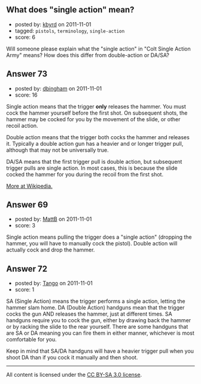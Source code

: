 ## What does "single action" mean?

- posted by: [kbyrd](https://stackexchange.com/users/-1/37-kbyrd) on 2011-11-01
- tagged: `pistols`, `terminology`, `single-action`
- score: 6

<p>Will someone please explain what the "single action" in "Colt Single Action Army" means? How does this differ from double-action or DA/SA? </p>



## Answer 73

- posted by: [dbingham](https://stackexchange.com/users/-1/89-dbingham) on 2011-11-01
- score: 16

<p>Single action means that the trigger <strong>only</strong> releases the hammer.  You must cock the hammer yourself before the first shot.  On subsequent shots, the hammer may be cocked for you by the movement of the slide, or other recoil action.</p>

<p>Double action means that the trigger both cocks the hammer and releases it.  Typically a double action gun has a heavier and or longer trigger pull, although that may not be universally true.</p>

<p>DA/SA means that the first trigger pull is double action, but subsequent trigger pulls are single action.  In most cases, this is because the slide cocked the hammer for you during the recoil from the first shot.</p>

<p><a href="http://en.wikipedia.org/wiki/Trigger_%28firearms%29#Single-action" rel="nofollow">More at Wikipedia.</a></p>



## Answer 69

- posted by: [MattB](https://stackexchange.com/users/-1/24-mattb) on 2011-11-01
- score: 3

<p>Single action means pulling the trigger does a "single action" (dropping the hammer, you will have to manually cock the pistol).  Double action will actually cock and drop the hammer.</p>



## Answer 72

- posted by: [Tango](https://stackexchange.com/users/-1/65-tango) on 2011-11-01
- score: 1

<p>SA (Single Action) means the trigger performs a single action, letting the hammer slam home.  DA (Double Action) handguns mean that the trigger cocks the gun AND releases the hammer, just at different times.  SA handguns require you to cock the gun, either by drawing back the hammer or by racking the slide to the rear yourself.  There are some handguns that are SA or DA meaning you can fire them in either manner, whichever is most comfortable for you.</p>

<p>Keep in mind that SA/DA handguns will have a heavier trigger pull when you shoot DA than if you cock it manually and then shoot.</p>




---

All content is licensed under the [CC BY-SA 3.0 license](https://creativecommons.org/licenses/by-sa/3.0/).
